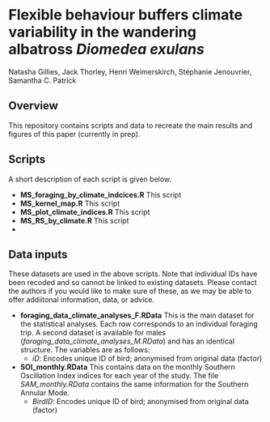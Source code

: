 # Flexible behaviour buffers climate variability in the wandering albatross _Diomedea exulans_
Natasha Gillies, Jack Thorley, Henri Weimerskirch, Stéphanie Jenouvrier, Samantha C. Patrick
## Overview
This repository contains scripts and data to recreate the main results and figures of this paper (currently in prep).

## Scripts
A short description of each script is given below.

- **MS_foraging_by_climate_indcices.R** This script
- **MS_kernel_map.R** This script
- **MS_plot_climate_indices.R** This script
- **MS_RS_by_climate.R** This script
- 
## Data inputs 
These datasets are used in the above scripts. Note that individual IDs have been recoded and so cannot be linked to existing datasets. Please contact the authors if you would like to make sure of these, as we may be able to offer addiitonal information, data, or advice. 

- **foraging_data_climate_analyses_F.RData** This is the main dataset for the statistical analyses. Each row corresponds to an individual foraging trip. A second dataset is available for males (_foraging_data_climate_analyses_M.RData_) and has an identical structure. The variables are as follows:
	- _iD_: Encodes unique ID of bird; anonymised from original data (factor)
- **SOI_monthly.RData** This contains data on the monthly Southern Oscillation Index indices for each year of the study. The file _SAM_monthly.RData_ contains the same information for the Southern Annular Mode.
	- _BirdID_: Encodes unique ID of bird; anonymised from original data (factor)
